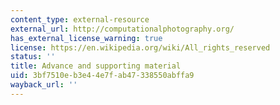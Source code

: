 ```yaml
---
content_type: external-resource
external_url: http://computationalphotography.org/
has_external_license_warning: true
license: https://en.wikipedia.org/wiki/All_rights_reserved
status: ''
title: Advance and supporting material
uid: 3bf7510e-b3e4-4e7f-ab47-338550abffa9
wayback_url: ''
---
```

